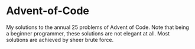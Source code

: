 # Advent-of-Code
My solutions to the annual 25 problems of Advent of Code.
Note that being a beginner programmer, these solutions are not elegant at all. Most solutions are achieved by sheer brute force.
